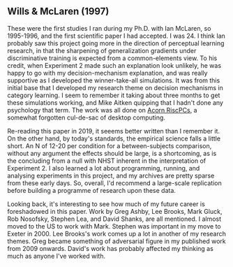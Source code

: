 ## Wills & McLaren (1997)

These were the first studies I ran during my Ph.D. with Ian McLaren, so 1995-1996, and the first scientific paper I had accepted. I was 24. I think Ian probably saw this project going more in the direction of perceptual learning research, in that the sharpening of generalization gradients under discriminative training is expected from a common-elements view. To his credit, when Experiment 2 made such an explanation look unlikely,  he was happy to go with my decision-mechanism explanation, and was really supportive as I developed the winner-take-all simulations. It was from this initial base that I developed my research theme on decision mechanisms in category learning. I seem to remember it taking about three months to get these simulations working, and Mike Aitken quipping that I hadn't done any psychology that term. The work was all done on [Acorn RiscPCs](https://en.wikipedia.org/wiki/RiscPC), a somewhat forgotten cul-de-sac of desktop computing.

Re-reading this paper in 2019, it seeems better written than I remember it. On the other hand, by today's standards, the empirical science falls a little short. An N of 12-20 per condition for a between-subjects comparison, without any argument the effects should be large, is a shortcoming, as is the concluding from a null with NHST inherent in the interpretation of Experiment 2. I also learned a lot about programming, running, and analysing experiments in this project, and my archives are pretty sparse from these early days. So, overall, I'd recommend a large-scale replication before building a programme of research upon these data.

Looking back, it's interesting to see how much of my future career is foreshadowed in this paper. Work by Greg Ashby, Lee Brooks, Mark Gluck, Rob Nosofsky, Stephen Lea, and David Shanks, are all mentioned. I almost moved to the US to work with Mark. Stephen was important in my move to Exeter in 2000. Lee Brooks's work comes up a lot in another of my research themes. Greg became something of adversarial figure in my published work from 2009 onwards. David's work has probably affected my thinking as much as anyone I've worked with. 
